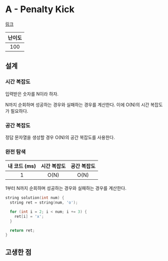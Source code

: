 # A - Penalty Kick

[링크](https://atcoder.jp/contests/abc348/tasks/abc348_a)

| 난이도 |
| :----: |
|  100   |

## 설계

### 시간 복잡도

입력받은 숫자를 N이라 하자.

N까지 순회하며 성공하는 경우와 실패하는 경우를 계산한다. 이에 O(N)의 시간 복잡도가 필요하다.

### 공간 복잡도

정답 문자열을 생성할 경우 O(N)의 공간 복잡도를 사용한다.

### 완전 탐색

| 내 코드 (ms) | 시간 복잡도 | 공간 복잡도 |
| :----------: | :---------: | :---------: |
|      1       |    O(N)     |    O(N)     |

1부터 N까지 순회하며 성공하는 경우와 실패하는 경우를 계산한다.

```cpp
string solution(int num) {
  string ret = string(num, 'o');

  for (int i = 2; i < num; i += 3) {
    ret[i] = 'x';
  }

  return ret;
}
```

## 고생한 점

